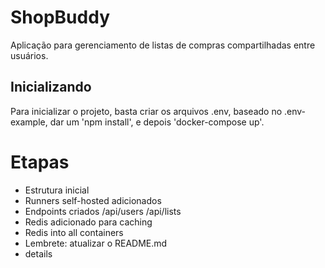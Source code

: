 # ShopBuddy

Aplicação para gerenciamento de listas de compras compartilhadas entre usuários.

## Inicializando

Para inicializar o projeto, basta criar os arquivos .env, baseado no .env-example, dar um 'npm install', e depois 'docker-compose up'.

# Etapas

-   Estrutura inicial
-   Runners self-hosted adicionados
-   Endpoints criados /api/users /api/lists
-   Redis adicionado para caching
-   Redis into all containers
-   Lembrete: atualizar o README.md
-   details
